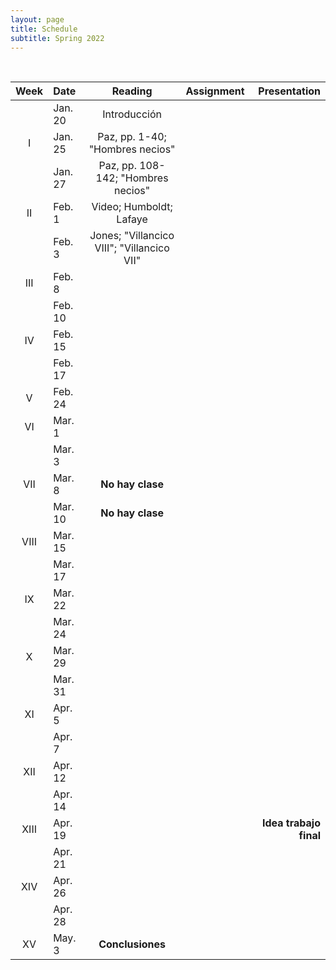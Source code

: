 ```yaml
---
layout: page
title: Schedule
subtitle: Spring 2022
---
```


<br>

| Week | Date | Reading | Assignment | Presentation|
|:------:|:------|:--------:|:------:|----:|
|  |Jan. 20| Introducción  | | |
| I   |Jan. 25|  Paz, pp. 1-40; "Hombres necios" | | |
|     |Jan. 27| Paz, pp. 108-142; "Hombres necios" |  |  |
|II   |Feb. 1 |  Video; Humboldt; Lafaye |  |  |
|     |Feb. 3 | Jones; "Villancico VIII"; "Villancico VII"  |  | |
|III  |Feb. 8 |  | |  |
|     |Feb. 10|  | | |
| IV  |Feb. 15|  | |  |
|     |Feb. 17|  |  | |
| V   |Feb. 24|  |  |  |
| VI |Mar. 1 | | | |
|    |Mar. 3 |  | | |
|VII  |Mar. 8| **No hay clase** | |  |
|  |Mar. 10| **No hay clase** | | |
|VIII  |Mar. 15| | | |
|      |Mar. 17| |
| IX   |Mar. 22| |  | |
|      |Mar. 24| | | |
| X   |Mar. 29|  | | |
|     |Mar. 31|  | | |
| XI  |Apr. 5 |  | | |
|    |Apr. 7 |  | |  |
| XII  |Apr. 12|  | |  |
|      |Apr. 14|  | |  |
| XIII  |Apr. 19|  |  | **Idea trabajo final** |
|       |Apr. 21|  |  |  |
| XIV  |Apr. 26| |  | |
|      |Apr. 28| |  | |
| XV  | May. 3| **Conclusiones** | | |
